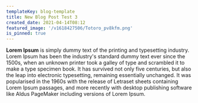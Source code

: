 ```yaml
---
templateKey: blog-template
title: New Blog Post Test 3
created_date: 2021-04-14T08:12
featured_image: '/v1618427506/Totoro_pv8kfm.png'
is_pinned: true
---
```


**Lorem Ipsum** is simply dummy text of the printing and typesetting industry. Lorem Ipsum has been the industry's standard dummy text ever since the 1500s, when an unknown printer took a galley of type and scrambled it to make a type specimen book. It has survived not only five centuries, but also the leap into electronic typesetting, remaining essentially unchanged. It was popularised in the 1960s with the release of Letraset sheets containing Lorem Ipsum passages, and more recently with desktop publishing software like Aldus PageMaker including versions of Lorem Ipsum.
